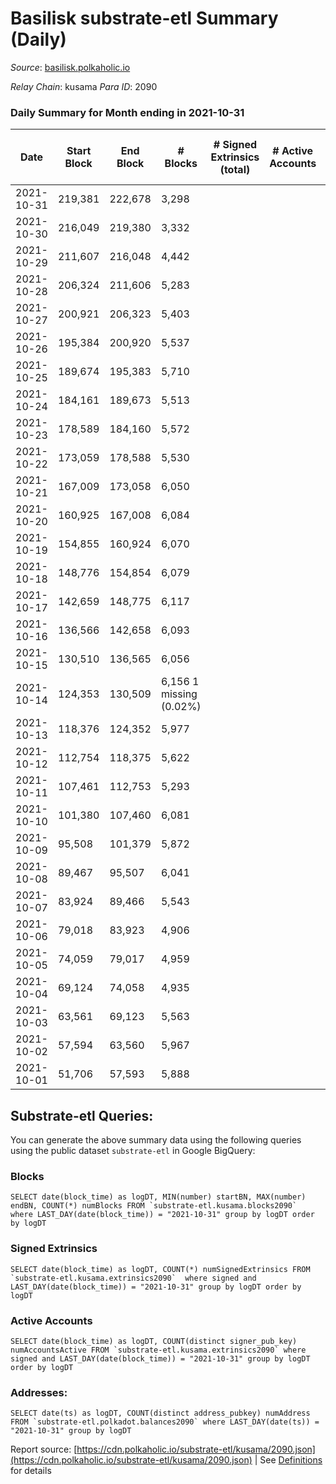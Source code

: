 # Basilisk substrate-etl Summary (Daily)

_Source_: [basilisk.polkaholic.io](https://basilisk.polkaholic.io)

*Relay Chain*: kusama
*Para ID*: 2090



### Daily Summary for Month ending in 2021-10-31


| Date | Start Block | End Block | # Blocks | # Signed Extrinsics (total) | # Active Accounts | # Passive | # New | # Addresses with Balances | # Events | # Transfers | # XCM Transfers In | # XCM Transfers Out |
| ---- | ----------- | --------- | -------- | --------------------------- | ----------------- | --------- | ----- | ------------------------- | -------- | ----------- | ------------------ | ------------------- |
| 2021-10-31 | 219,381 | 222,678 | 3,298  |  |  |  |  | 7 | 6,599 |   |   |   |
| 2021-10-30 | 216,049 | 219,380 | 3,332  |  |  |  |  | 7 | 6,666 |   |   |   |
| 2021-10-29 | 211,607 | 216,048 | 4,442  |  |  |  |  | 7 | 8,891 |   |   |   |
| 2021-10-28 | 206,324 | 211,606 | 5,283  |  |  |  |  | 7 | 10,571 |   |   |   |
| 2021-10-27 | 200,921 | 206,323 | 5,403  |  |  |  |  | 7 | 10,811 |   |   |   |
| 2021-10-26 | 195,384 | 200,920 | 5,537  |  |  |  |  | 7 | 11,079 |   |   |   |
| 2021-10-25 | 189,674 | 195,383 | 5,710  |  |  |  |  | 7 | 11,427 |   |   |   |
| 2021-10-24 | 184,161 | 189,673 | 5,513  |  |  |  |  | 7 | 11,031 |   |   |   |
| 2021-10-23 | 178,589 | 184,160 | 5,572  |  |  |  |  | 7 | 11,149 |   |   |   |
| 2021-10-22 | 173,059 | 178,588 | 5,530  |  |  |  |  | 7 | 11,064 |   |   |   |
| 2021-10-21 | 167,009 | 173,058 | 6,050  |  |  |  |  | 7 | 12,108 |   |   |   |
| 2021-10-20 | 160,925 | 167,008 | 6,084  |  |  |  |  | 7 | 12,173 |   |   |   |
| 2021-10-19 | 154,855 | 160,924 | 6,070  |  |  |  |  | 7 | 12,145 |   |   |   |
| 2021-10-18 | 148,776 | 154,854 | 6,079  |  |  |  |  | 7 | 12,168 |   |   |   |
| 2021-10-17 | 142,659 | 148,775 | 6,117  |  |  |  |  | 7 | 12,239 |   |   |   |
| 2021-10-16 | 136,566 | 142,658 | 6,093  |  |  |  |  | 7 | 12,191 |   |   |   |
| 2021-10-15 | 130,510 | 136,565 | 6,056  |  |  |  |  | 7 | 12,117 |   |   |   |
| 2021-10-14 | 124,353 | 130,509 | 6,156 1 missing (0.02%) |  |  |  |  | 7 | 12,321 |   |   |   |
| 2021-10-13 | 118,376 | 124,352 | 5,977  |  |  |  |  | 7 | 11,959 |   |   |   |
| 2021-10-12 | 112,754 | 118,375 | 5,622  |  |  |  |  | 7 | 11,249 |   |   |   |
| 2021-10-11 | 107,461 | 112,753 | 5,293  |  |  |  |  | 7 | 10,593 |   |   |   |
| 2021-10-10 | 101,380 | 107,460 | 6,081  |  |  |  |  | 7 | 12,167 |   |   |   |
| 2021-10-09 | 95,508 | 101,379 | 5,872  |  |  |  |  | 7 | 11,750 |   |   |   |
| 2021-10-08 | 89,467 | 95,507 | 6,041  |  |  |  |  | 7 | 12,087 |   |   |   |
| 2021-10-07 | 83,924 | 89,466 | 5,543  |  |  |  |  | 7 | 11,094 |   |   |   |
| 2021-10-06 | 79,018 | 83,923 | 4,906  |  |  |  |  | 7 | 9,816 |   |   |   |
| 2021-10-05 | 74,059 | 79,017 | 4,959  |  |  |  |  | 7 | 9,922 |   |   |   |
| 2021-10-04 | 69,124 | 74,058 | 4,935  |  |  |  |  | 7 | 9,874 |   |   |   |
| 2021-10-03 | 63,561 | 69,123 | 5,563  |  |  |  |  | 7 | 11,134 |   |   |   |
| 2021-10-02 | 57,594 | 63,560 | 5,967  |  |  |  |  | 7 | 11,939 |   |   |   |
| 2021-10-01 | 51,706 | 57,593 | 5,888  |  |  |  |  | 7 | 11,780 |   |   |   |

## Substrate-etl Queries:
You can generate the above summary data using the following queries using the public dataset `substrate-etl` in Google BigQuery:


### Blocks
```
SELECT date(block_time) as logDT, MIN(number) startBN, MAX(number) endBN, COUNT(*) numBlocks FROM `substrate-etl.kusama.blocks2090`  where LAST_DAY(date(block_time)) = "2021-10-31" group by logDT order by logDT
```


### Signed Extrinsics
```
SELECT date(block_time) as logDT, COUNT(*) numSignedExtrinsics FROM `substrate-etl.kusama.extrinsics2090`  where signed and LAST_DAY(date(block_time)) = "2021-10-31" group by logDT order by logDT
```


### Active Accounts
```
SELECT date(block_time) as logDT, COUNT(distinct signer_pub_key) numAccountsActive FROM `substrate-etl.kusama.extrinsics2090` where signed and LAST_DAY(date(block_time)) = "2021-10-31" group by logDT order by logDT
```


### Addresses:
```
SELECT date(ts) as logDT, COUNT(distinct address_pubkey) numAddress FROM `substrate-etl.polkadot.balances2090` where LAST_DAY(date(ts)) = "2021-10-31" group by logDT
```



Report source: [https://cdn.polkaholic.io/substrate-etl/kusama/2090.json](https://cdn.polkaholic.io/substrate-etl/kusama/2090.json) | See [Definitions](/DEFINITIONS.md) for details

